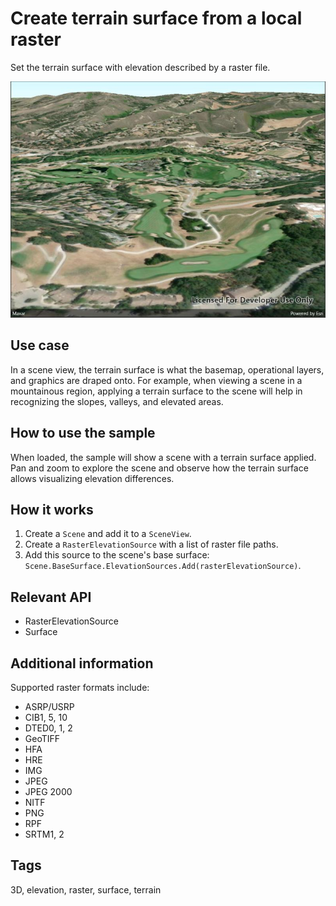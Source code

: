 # Create terrain surface from a local raster

Set the terrain surface with elevation described by a raster file.

![Image of create terrain surface from local raster](createterrainsurfaceraster.jpg)

## Use case

In a scene view, the terrain surface is what the basemap, operational layers, and graphics are draped onto. For example, when viewing a scene in a mountainous region, applying a terrain surface to the scene will help in recognizing the slopes, valleys, and elevated areas.

## How to use the sample

When loaded, the sample will show a scene with a terrain surface applied. Pan and zoom to explore the scene and observe how the terrain surface allows visualizing elevation differences.

## How it works

1. Create a `Scene` and add it to a `SceneView`.
2. Create a `RasterElevationSource` with a list of raster file paths.
3. Add this source to the scene's base surface: `Scene.BaseSurface.ElevationSources.Add(rasterElevationSource)`.

## Relevant API

* RasterElevationSource
* Surface

## Additional information

Supported raster formats include:

* ASRP/USRP
* CIB1, 5, 10
* DTED0, 1, 2
* GeoTIFF
* HFA
* HRE
* IMG
* JPEG
* JPEG 2000
* NITF
* PNG
* RPF
* SRTM1, 2

## Tags

3D, elevation, raster, surface, terrain